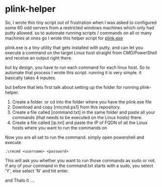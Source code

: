 # plink-helper

So, I wrote this tiny script out of frustration when I was asked to configured some 60 odd servers from a restricted windows machines which only had putty allowed. so to automate running scripts / commands on all or many machines at ones go I wrote this helper script for [plink.exe](https://the.earth.li/~sgtatham/putty/latest/w64/plink.exe)

plink.exe is a tiny utility that gets installed with putty, and can let you execute a command on the target Linux host straight from CMD/PowerShell and receive an output right there. 

but by design, you have to run each command for each linux host. So to automate that process I wrote this script. running it is very simple. it basically takes 4 inputes.

but before that lets first talk about setting up the folder for running plink-helper. 

1. Create a folder. or cd into the folder where you have the plink.exe file
2. Download and copy [rmcmd.ps1] from this repository.
3. Create a file called [command.txt] in the same folder and paste all your commands (that needs to be executed on the Linux hosts) there.
4. Create a file called [ip.txt] and paste the IP of FQDN of all the Linux hosts where you want to run the commands on

Now you are all set to run the command. simply open powershell and execute

```
.\rmcmd <username> <password>
```
This will ask you whether you want to run those commands as sudo or not. if any of your command in the command.txt starts with a sudo, you select 'Y', else select 'N' and hit enter.

and Thats it ....



